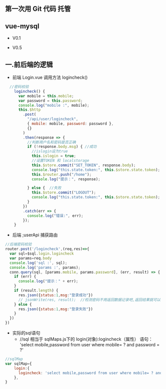 <!--
 * @作者: Edwin Yeung
 * @Date: 2020-02-18 13:38:59
 * @修改人: Edwin Yeung
 * @LastEditTime: 2020-03-13 17:04:58
 * @描述: 
 -->
## 第一次用 Git 代码 托管
## vue-mysql

- V0.1



- V0.5
## 一.前后端的逻辑  
  - 前端 Login.vue 调用方法 logincheck()

```js
  //密码校验
    logincheck() {
      var mobile = this.mobile;
      var password = this.password;
      console.log("mobile :", mobile);
      this.$http
        .post(
          "/api/user/logincheck",
          { mobile: mobile, password: password },
          {}
        )
        .then(response => {
          //判断用户名和密码是否正确
          if (!response.body.msg) { //成功
            //islogin设为true
            this.islogin = true;
            //设置TOKEN 和 localstorage
            this.$store.commit("SET_TOKEN", response.body);
            console.log("this.state.token:", this.$store.state.token);
            this.$router.push("/home");
            console.log("提示：", response);

          } else {  //失败
            this.$store.commit("LOGOUT");
            console.log("this.state.token:", this.$store.state.token);
          }
        })
        .catch(err => {
          console.log("错误:", err);
        });
    }
```

- 后端 ;userApi 捕获路由

```js
//后端密码校验
router.post('/logincheck',(req,res)=>{
  var sql=$sql.login.logincheck
  var params=req.body
  console.log('sql :', sql);
  console.log('params :', params);
  conn.query(sql, [params.mobile, params.password], (err, result) => {
    if (err) {
      console.log("提示：" + err);
    }
    if (result.length) {
      res.json({status:1,msg:"登录成功"})
      // jsonWrite(res, result);  //检测密码不用返回数据记录吧,返回结果就可以
    } else {
      res.json({status:1,msg:"登录失败"})
    }
  })
})
```
- 实际的sql语句
  - //sql 相当于 sqlMaps.js下的 login(对象):logincheck（属性） 语句： 'select mobile,password from user where mobile= ? and password = ?'
```js
//sqlMap
var sqlMap={
    login:{
      logincheck: 'select mobile,password from user where mobile= ? and password = ?'
    },
}
```  


